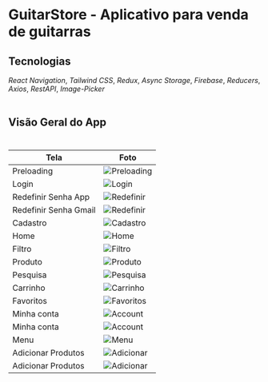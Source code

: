 # GuitarStore - Aplicativo para venda de guitarras

## Tecnologias

_React Navigation_,
_Tailwind CSS_,
_Redux_,
_Async Storage_,
_Firebase_,
_Reducers_,
_Axios_,
_RestAPI_,
_Image-Picker_ <br> <br>

## Visão Geral do App <br> <br>

| Tela                  | Foto                                              |
| --------------------- | ------------------------------------------------- |
| Preloading            | ![Preloading](./README-assets/Welcome.jpg)        |
| Login                 | ![Login](./README-assets/Login.jpg)               |
| Redefinir Senha App   | ![Redefinir](./README-assets/RedefinirSenha1.jpg) |
| Redefinir Senha Gmail | ![Redefinir](./README-assets/RedefinirSenha2.jpg) |
| Cadastro              | ![Cadastro](./README-assets/Cadastro.jpg)         |
| Home                  | ![Home](./README-assets/Home.jpg)                 |
| Filtro                | ![Filtro](./README-assets/Filtro.jpg)             |
| Produto               | ![Produto](./README-assets/Produto.jpg)           |
| Pesquisa              | ![Pesquisa](./README-assets/Pesquisa.jpg)         |
| Carrinho              | ![Carrinho](./README-assets/Carrinho.jpg)         |
| Favoritos             | ![Favoritos](./README-assets/Favoritos.jpg)       |
| Minha conta           | ![Account](./README-assets/MinhaConta1.jpg)       |
| Minha conta           | ![Account](./README-assets/MinhaConta2.jpg)       |
| Menu                  | ![Menu](./README-assets/Menu.jpg)                 |
| Adicionar Produtos    | ![Adicionar](./README-assets/AddProduto1.jpg)     |
| Adicionar Produtos    | ![Adicionar](./README-assets/AddProduto2.jpg)     |
